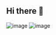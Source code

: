 ## Hi there 👋
![image](https://github.com/ShkulovEgor/ShkulovEgor/assets/82025255/8698548b-e2a2-4f38-9c49-5cc8761e18c2) ![image](https://github.com/ShkulovEgor/ShkulovEgor/assets/82025255/25addd8f-8604-4353-be47-360718db1013)




<!--
**ShkulovEgor/ShkulovEgor** is a ✨ _special_ ✨ repository because its `README.md` (this file) appears on your GitHub profile.

Here are some ideas to get you started:

- 🔭 I’m currently working on ...
- 🌱 I’m currently learning ...
- 👯 I’m looking to collaborate on ...
- 🤔 I’m looking for help with ...
- 💬 Ask me about ...
- 📫 How to reach me: ...
- 😄 Pronouns: ...
- ⚡ Fun fact: ...
-->
